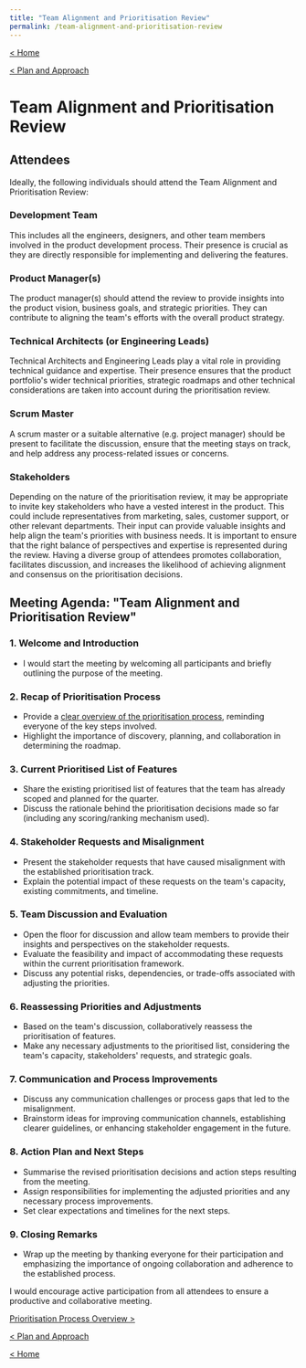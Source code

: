 ```yaml
---
title: "Team Alignment and Prioritisation Review"
permalink: /team-alignment-and-prioritisation-review
---
```


[< Home](https://robertbarrow.github.io/primarybid/)

[< Plan and Approach](https://robertbarrow.github.io/primarybid/plan-and-approach)

# Team Alignment and Prioritisation Review

## Attendees 

Ideally, the following individuals should attend the Team Alignment and Prioritisation Review:

### Development Team

This includes all the engineers, designers, and other team members involved in the product development process. Their presence is crucial as they are directly responsible for implementing and delivering the features.

### Product Manager(s)

The product manager(s) should attend the review to provide insights into the product vision, business goals, and strategic priorities. They can contribute to aligning the team's efforts with the overall product strategy.

### Technical Architects (or Engineering Leads)

Technical Architects and Engineering Leads play a vital role in providing technical guidance and expertise. Their presence ensures that the product portfolio's wider technical priorities, strategic roadmaps and other technical considerations are taken into account during the prioritisation review.

### Scrum Master

A scrum master or a suitable alternative (e.g. project manager) should be present to facilitate the discussion, ensure that the meeting stays on track, and help address any process-related issues or concerns.

### Stakeholders

Depending on the nature of the prioritisation review, it may be appropriate to invite key stakeholders who have a vested interest in the product. This could include representatives from marketing, sales, customer support, or other relevant departments. Their input can provide valuable insights and help align the team's priorities with business needs.
It is important to ensure that the right balance of perspectives and expertise is represented during the review. Having a diverse group of attendees promotes collaboration, facilitates discussion, and increases the likelihood of achieving alignment and consensus on the prioritisation decisions.

## Meeting Agenda: "Team Alignment and Prioritisation Review"

### 1. Welcome and Introduction
   - I would start the meeting by welcoming all participants and briefly outlining the purpose of the meeting.

### 2. Recap of Prioritisation Process
   - Provide a [clear overview of the prioritisation process](https://robertbarrow.github.io/primarybid/prioritisation-process-overview), reminding everyone of the key steps involved.
   - Highlight the importance of discovery, planning, and collaboration in determining the roadmap.

### 3. Current Prioritised List of Features
   - Share the existing prioritised list of features that the team has already scoped and planned for the quarter.
   - Discuss the rationale behind the prioritisation decisions made so far (including any scoring/ranking mechanism used).

### 4. Stakeholder Requests and Misalignment
   - Present the stakeholder requests that have caused misalignment with the established prioritisation track.
   - Explain the potential impact of these requests on the team's capacity, existing commitments, and timeline.

### 5. Team Discussion and Evaluation
   - Open the floor for discussion and allow team members to provide their insights and perspectives on the stakeholder requests.
   - Evaluate the feasibility and impact of accommodating these requests within the current prioritisation framework.
   - Discuss any potential risks, dependencies, or trade-offs associated with adjusting the priorities.

### 6. Reassessing Priorities and Adjustments
   - Based on the team's discussion, collaboratively reassess the prioritisation of features.
   - Make any necessary adjustments to the prioritised list, considering the team's capacity, stakeholders' requests, and strategic goals.

### 7. Communication and Process Improvements
   - Discuss any communication challenges or process gaps that led to the misalignment.
   - Brainstorm ideas for improving communication channels, establishing clearer guidelines, or enhancing stakeholder engagement in the future.

### 8. Action Plan and Next Steps
   - Summarise the revised prioritisation decisions and action steps resulting from the meeting.
   - Assign responsibilities for implementing the adjusted priorities and any necessary process improvements.
   - Set clear expectations and timelines for the next steps.

### 9. Closing Remarks
   - Wrap up the meeting by thanking everyone for their participation and emphasizing the importance of ongoing collaboration and adherence to the established process.

I would encourage active participation from all attendees to ensure a productive and collaborative meeting.

[Prioritisation Process Overview >](https://robertbarrow.github.io/primarybid/plan-and-approach)

[< Plan and Approach](https://robertbarrow.github.io/primarybid/plan-and-approach)

[< Home](https://robertbarrow.github.io/primarybid/)
